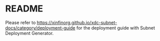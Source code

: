 # README
Please refer to https://xinfinorg.github.io/xdc-subnet-docs/category/deployment-guide for the deployment guide with Subnet Deployment Generator.